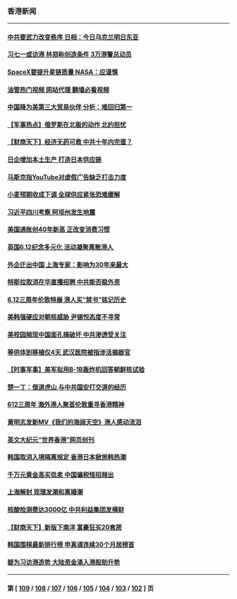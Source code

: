 ### 香港新闻
---
#### [中共要武力改变秩序 日相：今日乌克兰明日东亚](../../pages/ncid1349362/n13759553.md?06150045) 
#### [习七一或访港 林郑称创造条件 3万港警总动员](../../pages/ncid1349362/n13759375.md?06150045) 
#### [SpaceX要提升星链质量 NASA：应谨慎](../../pages/ncid1349362/n13759543.md?06150045) 
#### [油管热门视频 网站代理 翻墙必看视频](http://209.222.30.114:81/youtube.html?06150045)
#### [中国降为美第三大贸易伙伴 分析：难回归第一](../../pages/ncid1349362/n13759515.md?06150045) 
#### [【军事热点】俄罗斯在北极的动作 北约担忧](../../pages/ncid1349362/n13759124.md?06150045) 
#### [【财商天下】经济无药可救 中共十年内完蛋？](../../pages/ncid1349362/n13758975.md?06150045) 
#### [日企增加本土生产 打造日本供应链](../../pages/ncid1349362/n13758933.md?06150045) 
#### [马斯克指YouTube对虚假广告缺乏打击力度](../../pages/ncid1349362/n13758916.md?06150045) 
#### [小麦预期收成下调 全球供应紧张恐难缓解](../../pages/ncid1349362/n13758908.md?06150045) 
#### [习近平四川考察 阿坝州发生地震](../../pages/ncid1349362/n13758914.md?06150045) 
#### [美国通胀创40年新高 正改变消费习惯](../../pages/ncid1349362/n13758901.md?06150045) 
#### [英国6.12纪念多元化 活动凝聚离散港人](../../pages/ncid1349362/n13758872.md?06150045) 
#### [外企迁出中国 上海专家：影响为30年来最大](../../pages/ncid1349362/n13758317.md?06150045) 
#### [特斯拉取消在华直播招聘 中共能否稳外资](../../pages/ncid1349362/n13758840.md?06150045) 
#### [6.12三周年伦敦特展 港人买“禁书”铭记历史](../../pages/ncid1349362/n13757832.md?06150045) 
#### [美韩强硬应对朝核威胁 尹锡悦态度不寻常](../../pages/ncid1349362/n13758207.md?06150045) 
#### [美校园频现中国面孔搞破坏 中共渗透受关注](../../pages/ncid1349362/n13758129.md?06150045) 
#### [等供体到移植仅4天 武汉医院被指涉活摘器官](../../pages/ncid1349362/n13758039.md?06150045) 
#### [【时事军事】美军拟用B-1B轰炸机回答朝鲜核试验](../../pages/ncid1349362/n13757943.md?06150045) 
#### [楚一丁：借道虎山 与中共国安打交道的经历](../../pages/ncid1349362/n13757589.md?06150045) 
#### [612三周年 海外港人聚首伦敦重寻香港精神](../../pages/ncid1349362/n13757501.md?06150045) 
#### [黄明志发新MV《我们的海阔天空》港人感动流泪](../../pages/ncid1349362/n13757350.md?06150045) 
#### [英文大纪元“世界香港”网页创刊](../../pages/ncid1349362/n13757254.md?06150045) 
#### [韩国取消入境隔离规定 香港日本掀旅韩热潮](../../pages/ncid1349362/n13757086.md?06150045) 
#### [千万元黄金高买低卖 中国骗税怪招频出](../../pages/ncid1349362/n13757073.md?06150045) 
#### [上海解封 现理发潮和离婚潮](../../pages/ncid1349362/n13757062.md?06150045) 
#### [核酸检测费达3000亿 中共利益集团发横财](../../pages/ncid1349362/n13757046.md?06150045) 
#### [【财商天下】新版下南洋 富豪狂买20套房](../../pages/ncid1349362/n13756795.md?06150045) 
#### [韩国围棋最新排行榜 申真谞连续30个月居榜首](../../pages/ncid1349362/n13756797.md?06150045) 
#### [疑为习访港造势 大陆资金涌入港股助升势](../../pages/ncid1349362/n13756127.md?06150045) 

---
#### 第 [ [109](./109.md?06150045) / [108](./108.md?06150045) / [107](./107.md?06150045) / [106](./106.md?06150045) / [105](./105.md?06150045) / [104](./104.md?06150045) / [103](./103.md?06150045) / [102](./102.md?06150045) ] 页
